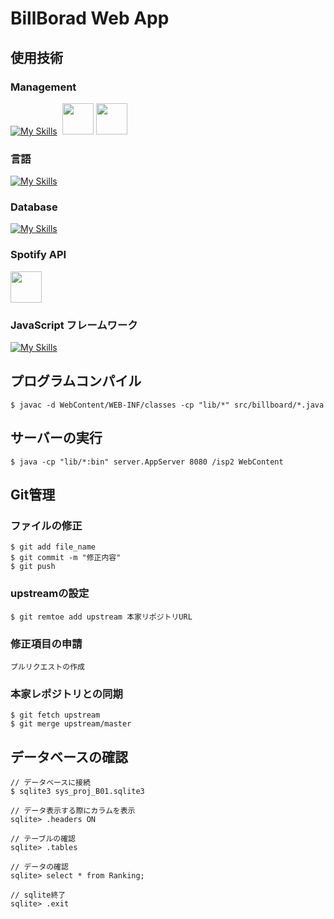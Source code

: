 # BillBorad Web App

## 使用技術

### Management
[![My Skills](https://skillicons.dev/icons?i=github,vscode,discord&theme=dark)](https://skillicons.dev)&nbsp;&nbsp;<img src="https://upload.wikimedia.org/wikipedia/commons/thumb/e/e9/Notion-logo.svg/1200px-Notion-logo.svg.png" style="height:50px;width:50px;">&nbsp;<img src="https://www.g-workspace.jp/wp-content/uploads/Sheets_Product_Icon_512dp.png" style="height:50px;width:50px;">

### 言語
[![My Skills](https://skillicons.dev/icons?i=java,html,css,javascript&theme=dark)](https://skillicons.dev)

### Database
[![My Skills](https://skillicons.dev/icons?i=sqlite&theme=dark)](https://skillicons.dev)

### Spotify API
<img src="https://user-images.githubusercontent.com/61298948/207748534-ab6c47b9-173c-4aaa-b95e-fd59143146b3.png" style="height:50px;width:50px;">

### JavaScript フレームワーク
[![My Skills](https://skillicons.dev/icons?i=react&theme=dark)](https://skillicons.dev)

## プログラムコンパイル
```
$ javac -d WebContent/WEB-INF/classes -cp "lib/*" src/billboard/*.java
```

## サーバーの実行
```
$ java -cp "lib/*:bin" server.AppServer 8080 /isp2 WebContent
```

## Git管理

### ファイルの修正
```
$ git add file_name
$ git commit -m "修正内容"
$ git push
```

### upstreamの設定
```
$ git remtoe add upstream 本家リポジトリURL
```

### 修正項目の申請
```
プルリクエストの作成
```

### 本家レポジトリとの同期
```
$ git fetch upstream
$ git merge upstream/master
```

## データベースの確認
```
// データベースに接続
$ sqlite3 sys_proj_B01.sqlite3

// データ表示する際にカラムを表示
sqlite> .headers ON

// テーブルの確認
sqlite> .tables

// データの確認
sqlite> select * from Ranking;

// sqlite終了
sqlite> .exit
```

